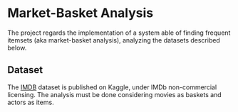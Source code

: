 # Market-Basket Analysis

The project regards the implementation of a system able of finding frequent itemsets (aka market-basket analysis), 
analyzing the datasets described below.

## Dataset

The [IMDB](https://www.kaggle.com/ashirwadsangwan/imdb-dataset) dataset is published on Kaggle, 
under IMDb non-commercial licensing. The analysis must be done considering movies as baskets and actors as items.
